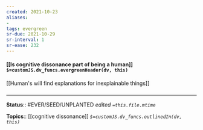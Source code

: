 ```yaml
---
created: 2021-10-23
aliases:
- 
tags: evergreen
sr-due: 2021-10-29
sr-interval: 1
sr-ease: 232
---
```

#### [[Is cognitive dissonance part of being a human]] `$=customJS.dv_funcs.evergreenHeader(dv, this)`

[[Human's will find explanations for inexplainable things]]

### <hr class="footnote"/>

**Status**:: #EVER/SEED/UNPLANTED
*edited `=this.file.mtime`*

**Topics**:: [[cognitive dissonance]]
*`$=customJS.dv_funcs.outlinedIn(dv, this)`*



